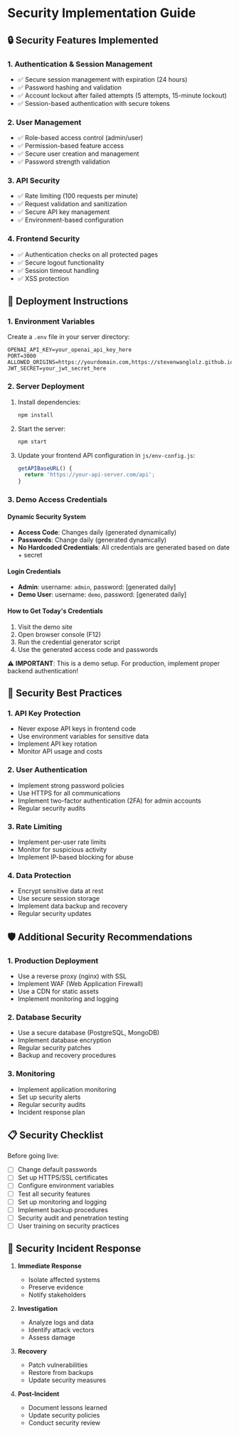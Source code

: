 # Security Implementation Guide

## 🔒 Security Features Implemented

### 1. Authentication & Session Management

- ✅ Secure session management with expiration (24 hours)
- ✅ Password hashing and validation
- ✅ Account lockout after failed attempts (5 attempts, 15-minute lockout)
- ✅ Session-based authentication with secure tokens

### 2. User Management

- ✅ Role-based access control (admin/user)
- ✅ Permission-based feature access
- ✅ Secure user creation and management
- ✅ Password strength validation

### 3. API Security

- ✅ Rate limiting (100 requests per minute)
- ✅ Request validation and sanitization
- ✅ Secure API key management
- ✅ Environment-based configuration

### 4. Frontend Security

- ✅ Authentication checks on all protected pages
- ✅ Secure logout functionality
- ✅ Session timeout handling
- ✅ XSS protection

## 🚀 Deployment Instructions

### 1. Environment Variables

Create a `.env` file in your server directory:

```env
OPENAI_API_KEY=your_openai_api_key_here
PORT=3000
ALLOWED_ORIGINS=https://yourdomain.com,https://stevenwanglolz.github.io
JWT_SECRET=your_jwt_secret_here
```

### 2. Server Deployment

1. Install dependencies:

   ```bash
   npm install
   ```

2. Start the server:

   ```bash
   npm start
   ```

3. Update your frontend API configuration in `js/env-config.js`:

   ```javascript
   getAPIBaseURL() {
     return 'https://your-api-server.com/api';
   }
   ```

### 3. Demo Access Credentials

#### Dynamic Security System

- **Access Code**: Changes daily (generated dynamically)
- **Passwords**: Change daily (generated dynamically)
- **No Hardcoded Credentials**: All credentials are generated based on date + secret

#### Login Credentials

- **Admin**: username: `admin`, password: [generated daily]
- **Demo User**: username: `demo`, password: [generated daily]

#### How to Get Today's Credentials

1. Visit the demo site
2. Open browser console (F12)
3. Run the credential generator script
4. Use the generated access code and passwords

⚠️ **IMPORTANT**: This is a demo setup. For production, implement proper backend authentication!

## 🔐 Security Best Practices

### 1. API Key Protection

- Never expose API keys in frontend code
- Use environment variables for sensitive data
- Implement API key rotation
- Monitor API usage and costs

### 2. User Authentication

- Implement strong password policies
- Use HTTPS for all communications
- Implement two-factor authentication (2FA) for admin accounts
- Regular security audits

### 3. Rate Limiting

- Implement per-user rate limits
- Monitor for suspicious activity
- Implement IP-based blocking for abuse

### 4. Data Protection

- Encrypt sensitive data at rest
- Use secure session storage
- Implement data backup and recovery
- Regular security updates

## 🛡️ Additional Security Recommendations

### 1. Production Deployment

- Use a reverse proxy (nginx) with SSL
- Implement WAF (Web Application Firewall)
- Use a CDN for static assets
- Implement monitoring and logging

### 2. Database Security

- Use a secure database (PostgreSQL, MongoDB)
- Implement database encryption
- Regular security patches
- Backup and recovery procedures

### 3. Monitoring

- Implement application monitoring
- Set up security alerts
- Regular security audits
- Incident response plan

## 📋 Security Checklist

Before going live:

- [ ] Change default passwords
- [ ] Set up HTTPS/SSL certificates
- [ ] Configure environment variables
- [ ] Test all security features
- [ ] Set up monitoring and logging
- [ ] Implement backup procedures
- [ ] Security audit and penetration testing
- [ ] User training on security practices

## 🚨 Security Incident Response

1. **Immediate Response**
   - Isolate affected systems
   - Preserve evidence
   - Notify stakeholders

2. **Investigation**
   - Analyze logs and data
   - Identify attack vectors
   - Assess damage

3. **Recovery**
   - Patch vulnerabilities
   - Restore from backups
   - Update security measures

4. **Post-Incident**
   - Document lessons learned
   - Update security policies
   - Conduct security review
